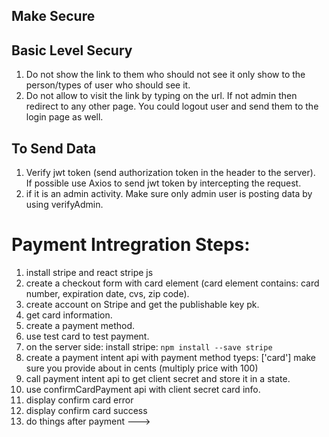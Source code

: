
## Make Secure

## Basic Level Secury

1. Do not show the link to them who should not see it only show to the person/types of user who should see it. 
2. Do not allow to visit the link by typing on the url. 
If not admin then redirect to any other page. You could logout user and send them to the login page as well. 


## To Send Data

1. Verify jwt token (send authorization token in the header to the server).  
If possible use Axios to send jwt token by intercepting the request. 
2. if it is an admin activity. Make sure only admin user is posting data by using verifyAdmin. 



# Payment Intregration Steps:

1. install stripe and react stripe js
2. create a checkout form with card element (card element contains: card number, expiration date, cvs, zip code). 
3. create account on Stripe and get the publishable key pk. 
4. get card information. 
5. create a payment method. 
6. use test card to test payment. 
7. on the server side: install stripe: `npm install --save stripe`
8. create a payment intent api with payment method tyeps: ['card']
make sure you provide about in cents (multiply price with 100)
9. call payment intent api to get client secret and store it in a state. 
10. use confirmCardPayment api with client secret card info. 
11. display confirm card error
12. display confirm card success
13. do things after payment ---> 



